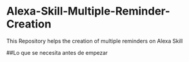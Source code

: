 # Alexa-Skill-Multiple-Reminder-Creation

This Repository helps the creation of multiple reminders on Alexa Skill

##Lo que se necesita antes de empezar
